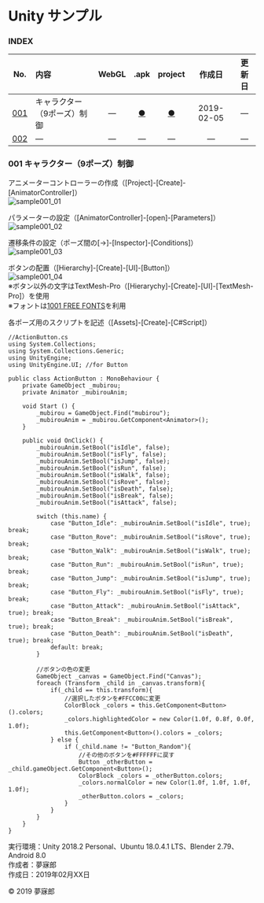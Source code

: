 # Unity サンプル

### <b>INDEX</b>

|No.|内容|WebGL|.apk|project|作成日|更新日|
|:--:|:--|:--:|:--:|:--:|:--:|:--:|
|[001](#001)|キャラクター（9ポーズ）制御|―|[●](https://github.com/mubirou/Unity/blob/master/sample/apk/sample001.apk)|[●](https://github.com/mubirou/Unity/blob/master/sample/project/sample001.zip)|2019-02-05|―|
|[002](#002)|―|―|―|―|―|―|


<a name="001"></a>
### 001 キャラクター（9ポーズ）制御

アニメーターコントローラーの作成（[Project]-[Create]-[AnimatorController]）  
![sample001_01](https://mubirou.github.io/Unity/sample/jpg/sample001_01.jpg)  

パラメーターの設定（[AnimatorController]-[open]-[Parameters]）  
![sample001_02](https://mubirou.github.io/Unity/sample/jpg/sample001_02.jpg)  

遷移条件の設定（ポーズ間の[→]-[Inspector]-[Conditions]）  
![sample001_03](https://mubirou.github.io/Unity/sample/jpg/sample001_03.jpg)  

ボタンの配置（[Hierarchy]-[Create]-[UI]-[Button]）  
![sample001_04](https://mubirou.github.io/Unity/sample/jpg/sample001_04.jpg)  
※ボタン以外の文字はTextMesh-Pro（[Hierarychy]-[Create]-[UI]-[TextMesh-Pro]）を使用  
※フォントは[1001 FREE FONTS](https://www.1001freefonts.com/)を利用

各ポーズ用のスクリプトを記述（[Assets]-[Create]-[C#Script]）
```
//ActionButton.cs
using System.Collections;
using System.Collections.Generic;
using UnityEngine;
using UnityEngine.UI; //for Button

public class ActionButton : MonoBehaviour {
	private GameObject _mubirou;
    private Animator _mubirouAnim;

    void Start () {
        _mubirou = GameObject.Find("mubirou");
        _mubirouAnim = _mubirou.GetComponent<Animator>();
    }
    
    public void OnClick() {
        _mubirouAnim.SetBool("isIdle", false);
        _mubirouAnim.SetBool("isFly", false);
        _mubirouAnim.SetBool("isJump", false);
        _mubirouAnim.SetBool("isRun", false);
        _mubirouAnim.SetBool("isWalk", false);
        _mubirouAnim.SetBool("isRove", false);
        _mubirouAnim.SetBool("isDeath", false);
        _mubirouAnim.SetBool("isBreak", false);
        _mubirouAnim.SetBool("isAttack", false);

        switch (this.name) {
            case "Button_Idle": _mubirouAnim.SetBool("isIdle", true); break;
            case "Button_Rove": _mubirouAnim.SetBool("isRove", true); break;
            case "Button_Walk": _mubirouAnim.SetBool("isWalk", true); break;
            case "Button_Run": _mubirouAnim.SetBool("isRun", true); break;
            case "Button_Jump": _mubirouAnim.SetBool("isJump", true); break;
            case "Button_Fly": _mubirouAnim.SetBool("isFly", true); break;
            case "Button_Attack": _mubirouAnim.SetBool("isAttack", true); break;
            case "Button_Break": _mubirouAnim.SetBool("isBreak", true); break;
            case "Button_Death": _mubirouAnim.SetBool("isDeath", true); break;
            default: break;
        }

        //ボタンの色の変更
        GameObject _canvas = GameObject.Find("Canvas");
        foreach (Transform _child in _canvas.transform){
            if(_child == this.transform){
                //選択したボタンを#FFCC00に変更
                ColorBlock _colors = this.GetComponent<Button>().colors;
                _colors.highlightedColor = new Color(1.0f, 0.8f, 0.0f, 1.0f);
                this.GetComponent<Button>().colors = _colors;
            } else {
                if (_child.name != "Button_Random"){
                    //その他のボタンを#FFFFFFに戻す
                    Button _otherButton = _child.gameObject.GetComponent<Button>();
                    ColorBlock _colors = _otherButton.colors;
                    _colors.normalColor = new Color(1.0f, 1.0f, 1.0f, 1.0f);
                    _otherButton.colors = _colors;
                }
            }
        }
    }
}
```

実行環境：Unity 2018.2 Personal、Ubuntu 18.0.4.1 LTS、Blender 2.79、Android 8.0  
作成者：夢寐郎  
作成日：2019年02月XX日

© 2019 夢寐郎